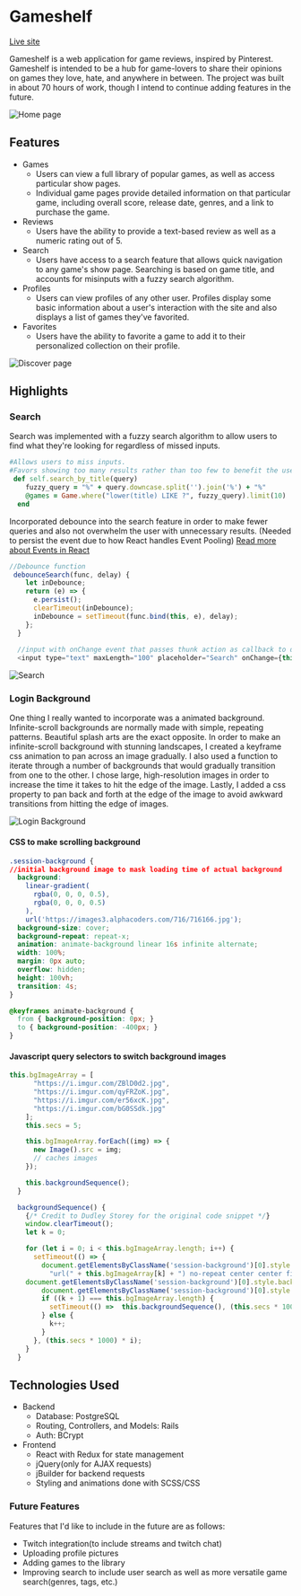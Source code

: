 # Gameshelf
[Live site](https://gameshelf-fsp.herokuapp.com/#/)

Gameshelf is a web application for game reviews, inspired by Pinterest. Gameshelf is intended to be a hub for game-lovers to share their opinions on games they love, hate, and anywhere in between. The project was built in about 70 hours of work, though I intend to continue adding features in the future.


![Home page](https://i.imgur.com/jGoi86m.png)


## Features

* Games 
  * Users can view a full library of popular games, as well as access particular show pages.
  * Individual game pages provide detailed information on that particular game, including overall score, release date, genres, and a link to purchase the game.
* Reviews
  * Users have the ability to provide a text-based review as well as a numeric rating out of 5. 
* Search
  * Users have access to a search feature that allows quick navigation to any game's show page. Searching is based on game title, and accounts for misinputs with a fuzzy search algorithm.
* Profiles
  * Users can view profiles of any other user. Profiles display some basic information about a user's interaction with the site and also displays a list of games they've favorited.
* Favorites
  * Users have the ability to favorite a game to add it to their personalized collection on their profile.
  
![Discover page](https://i.imgur.com/buh0oeI.gif)

  
## Highlights

### Search

Search was implemented with a fuzzy search algorithm to allow users to find what they're looking for regardless of missed inputs. 

```ruby
#Allows users to miss inputs.
#Favors showing too many results rather than too few to benefit the user.
 def self.search_by_title(query)
    fuzzy_query = "%" + query.downcase.split('').join('%') + "%"
    @games = Game.where("lower(title) LIKE ?", fuzzy_query).limit(10)
  end
```
Incorporated debounce into the search feature in order to make fewer queries and also not overwhelm the user with unnecessary results. (Needed to persist the event due to how React handles Event Pooling) 
[Read more about Events in React](https://reactjs.org/docs/events.html) 

```javascript
//Debounce function
 debounceSearch(func, delay) {
    let inDebounce;
    return (e) => {
      e.persist();
      clearTimeout(inDebounce);
      inDebounce = setTimeout(func.bind(this, e), delay);
    };
  }
  
  //input with onChange event that passes thunk action as callback to debounce
  <input type="text" maxLength="100" placeholder="Search" onChange={this.debounceSearch(this.performSearch, 250)}/>
```


![Search](https://i.imgur.com/71164hf.png)


### Login Background

One thing I really wanted to incorporate was a animated background. Infinite-scroll backgrounds are normally made with simple, repeating patterns. Beautiful splash arts are the exact opposite. In order to make an infinite-scroll background with stunning landscapes, I created a keyframe css animation to pan across an image gradually. I also used a function to iterate through a number of backgrounds that would gradually transition from one to the other. I chose large, high-resolution images in order to increase the time it takes to hit the edge of the image. Lastly, I added a css property to pan back and forth at the edge of the image to avoid awkward transitions from hitting the edge of images. 

![Login Background](https://i.imgur.com/9l1m5lp.gif)

#### CSS to make scrolling background
```css
.session-background {
//initial background image to mask loading time of actual background
  background:
    linear-gradient(
      rgba(0, 0, 0, 0.5),
      rgba(0, 0, 0, 0.5)
    ),
    url('https://images3.alphacoders.com/716/716166.jpg');
  background-size: cover;
  background-repeat: repeat-x;
  animation: animate-background linear 16s infinite alternate;
  width: 100%;
  margin: 0px auto;
  overflow: hidden;
  height: 100vh;
  transition: 4s;
}

@keyframes animate-background {
  from { background-position: 0px; }
  to { background-position: -400px; }
}
```

#### Javascript query selectors to switch background images
```javascript
this.bgImageArray = [
      "https://i.imgur.com/ZBlD0d2.jpg",
      "https://i.imgur.com/qyFRZoK.jpg",
      "https://i.imgur.com/er56xcK.jpg",
      "https://i.imgur.com/bG0SSdk.jpg"
    ];
    this.secs = 5;

    this.bgImageArray.forEach((img) => {
      new Image().src = img;
      // caches images
    });

    this.backgroundSequence();
  }

  backgroundSequence() {
    {/* Credit to Dudley Storey for the original code snippet */}
    window.clearTimeout();
    let k = 0;

    for (let i = 0; i < this.bgImageArray.length; i++) {
      setTimeout(() => {
        document.getElementsByClassName('session-background')[0].style.background = 
          "url(" + this.bgImageArray[k] + ") no-repeat center center fixed";
	document.getElementsByClassName('session-background')[0].style.backgroundSize ="150% 150%";
        document.getElementsByClassName('session-background')[0].style.backgroundPosition = "0px";
        if ((k + 1) === this.bgImageArray.length) {
          setTimeout(() =>  this.backgroundSequence(), (this.secs * 1000))
        } else {
          k++;
        }
      }, (this.secs * 1000) * i);
    }
  }
```

## Technologies Used

* Backend
  * Database: PostgreSQL
  * Routing, Controllers, and Models: Rails
  * Auth: BCrypt
* Frontend 
  * React with Redux for state management
  * jQuery(only for AJAX requests)
  * jBuilder for backend requests
  * Styling and animations done with SCSS/CSS


### Future Features

Features that I'd like to include in the future are as follows:
* Twitch integration(to include streams and twitch chat)
* Uploading profile pictures
* Adding games to the library
* Improving search to include user search as well as more versatile game search(genres, tags, etc.)

